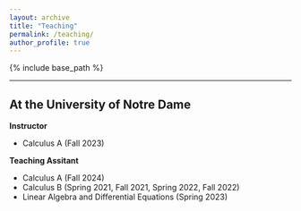 ```yaml
---
layout: archive
title: "Teaching"
permalink: /teaching/
author_profile: true
---
```


{% include base_path %}

---

## At the University of Notre Dame

**Instructor**

- Calculus A (Fall 2023)

**Teaching Assitant**

- Calculus A (Fall 2024)
- Calculus B (Spring 2021, Fall 2021, Spring 2022, Fall 2022)
- Linear Algebra and Differential Equations (Spring 2023)
